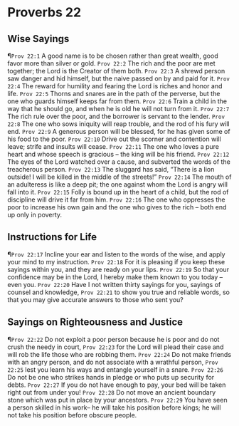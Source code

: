 # Proverbs 22

## Wise Sayings
¶`Prov 22:1` A good name is to be chosen rather than great wealth, good favor more than silver or gold.
`Prov 22:2` The rich and the poor are met together; the Lord is the Creator of them both.
`Prov 22:3` A shrewd person saw danger and hid himself, but the naive passed on by and paid for it.
`Prov 22:4` The reward for humility and fearing the Lord is riches and honor and life.
`Prov 22:5` Thorns and snares are in the path of the perverse, but the one who guards himself keeps far from them.
`Prov 22:6` Train a child in the way that he should go, and when he is old he will not turn from it.
`Prov 22:7` The rich rule over the poor, and the borrower is servant to the lender.
`Prov 22:8` The one who sows iniquity will reap trouble, and the rod of his fury will end.
`Prov 22:9` A generous person will be blessed, for he has given some of his food to the poor.
`Prov 22:10` Drive out the scorner and contention will leave; strife and insults will cease.
`Prov 22:11` The one who loves a pure heart and whose speech is gracious – the king will be his friend.
`Prov 22:12` The eyes of the Lord watched over a cause, and subverted the words of the treacherous person.
`Prov 22:13` The sluggard has said, “There is a lion outside! I will be killed in the middle of the streets!”
`Prov 22:14` The mouth of an adulteress is like a deep pit; the one against whom the Lord is angry will fall into it.
`Prov 22:15` Folly is bound up in the heart of a child, but the rod of discipline will drive it far from him.
`Prov 22:16` The one who oppresses the poor to increase his own gain and the one who gives to the rich – both end up only in poverty.

## Instructions for Life
¶`Prov 22:17` Incline your ear and listen to the words of the wise, and apply your mind to my instruction.
`Prov 22:18` For it is pleasing if you keep these sayings within you, and they are ready on your lips.
`Prov 22:19` So that your confidence may be in the Lord, I hereby make them known to you today – even you.
`Prov 22:20` Have I not written thirty sayings for you, sayings of counsel and knowledge,
`Prov 22:21` to show you true and reliable words, so that you may give accurate answers to those who sent you?

## Sayings on Righteousness and Justice
¶`Prov 22:22` Do not exploit a poor person because he is poor and do not crush the needy in court,
`Prov 22:23` for the Lord will plead their case and will rob the life those who are robbing them.
`Prov 22:24` Do not make friends with an angry person, and do not associate with a wrathful person,
`Prov 22:25` lest you learn his ways and entangle yourself in a snare.
`Prov 22:26` Do not be one who strikes hands in pledge or who puts up security for debts.
`Prov 22:27` If you do not have enough to pay, your bed will be taken right out from under you!
`Prov 22:28` Do not move an ancient boundary stone which was put in place by your ancestors.
`Prov 22:29` You have seen a person skilled in his work– he will take his position before kings; he will not take his position before obscure people.
